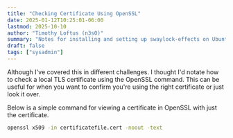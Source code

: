 ```yaml
---
title: "Checking Certificate Using OpenSSL"
date: 2025-01-12T10:25:01-06:00
lastmod: 2025-10-10
author: "Timothy Loftus (n3s0)"
summary: "Notes for installing and setting up swaylock-effects on Ubuntu."
draft: false
tags: ["sysadmin"]
---
```


Although I've covered this in different challenges. I thought I'd notate how to
check a local TLS certificate using the OpenSSL command. This can be useful for
when you want to confirm you're using the right certificate or just look it
over.

Below is a simple command for viewing a certificate in OpenSSL with just the
certificate.

```sh
openssl x509 -in certificatefile.cert -noout -text
```

